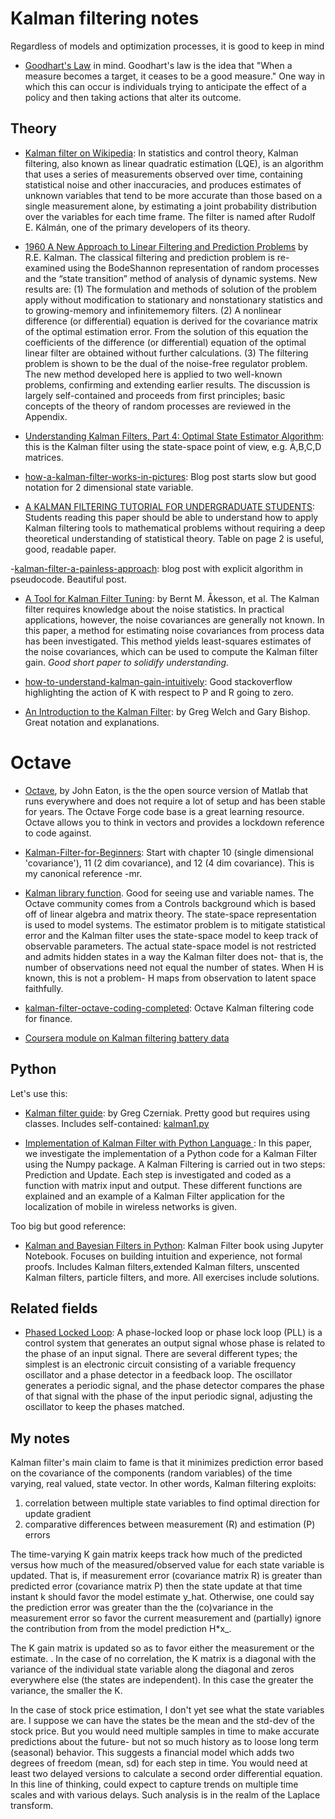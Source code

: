 # Kalman filtering notes

Regardless of models and optimization processes, it is good to keep in mind
- [Goodhart's Law](https://en.wikipedia.org/wiki/Goodhart%27s_law) in 
mind. Goodhart's law is the idea that "When a measure becomes a target, it ceases to be a good measure." 
One way in which this can occur is individuals trying to anticipate the effect of 
a policy and then taking actions that alter its outcome. 

## Theory

- [Kalman filter on Wikipedia](https://en.wikipedia.org/wiki/Kalman_filter): In statistics
and control theory, Kalman filtering, also known as linear quadratic estimation (LQE), is an 
algorithm that uses a series of measurements observed over time, containing statistical noise 
and other inaccuracies, and produces estimates of unknown variables that tend to be more accurate 
than those based on a single measurement alone, by estimating a joint probability distribution over 
the variables for each time frame. The filter is named after Rudolf E. Kálmán, 
one of the primary developers of its theory.

- [1960 A New Approach to Linear Filtering and Prediction Problems](https://github.com/study-groups/papers-study-group/blob/master/1960-Kalman1960.pdf) by R.E. Kalman. The classical filtering and prediction problem is re-examined using the BodeShannon representation of random processes and the “state transition” method of analysis of dynamic systems. New results are: (1) The formulation and methods of solution of the problem apply without modification to stationary and nonstationary statistics and to growing-memory and infinitememory filters. (2) A nonlinear difference (or differential) equation is derived for the covariance matrix of the optimal estimation error. From the solution of this equation the coefficients of the difference (or differential) equation of the optimal linear filter are obtained without further calculations. (3) The filtering problem is shown to be the dual of the noise-free regulator problem. The new method developed here is applied to two well-known problems, confirming and extending earlier results. The discussion is largely self-contained and proceeds from first principles; basic concepts of the theory of random processes are reviewed in the Appendix.

- [Understanding Kalman Filters, Part 4: Optimal State Estimator Algorithm](https://www.youtube.com/playlist?list=PLn8PRpmsu08pzi6EMiYnR-076Mh-q3tWr):
this is the Kalman filter using the state-space point of view, e.g. A,B,C,D matrices.

- [how-a-kalman-filter-works-in-pictures](https://www.bzarg.com/p/how-a-kalman-filter-works-in-pictures/): Blog post starts slow but good notation for 2 dimensional state variable.

- [A KALMAN FILTERING TUTORIAL FOR UNDERGRADUATE STUDENTS](http://aircconline.com/ijcses/V8N1/8117ijcses01.pdf): Students reading this paper should be able
to understand how to apply Kalman filtering tools to mathematical problems without requiring a deep
theoretical understanding of statistical theory. Table on page 2 is useful, good, readable paper.

-[kalman-filter-a-painless-approach](https://mayitzin.com/2015/06/04/kalman-filter-a-painless-approach/): blog post with explicit algorithm in pseudocode. Beautiful post.

- [A Tool for Kalman Filter Tuning](http://folk.ntnu.no/skoge/prost/proceedings/npc07/DTU/dtu10.pdf): 
by Bernt M. Åkesson, et al. The Kalman filter requires knowledge about the noise statistics. In practical
applications, however, the noise covariances are generally not known. In this
paper, a method for estimating noise covariances from process data has been
investigated. This method yields least-squares estimates of the noise
covariances, which can be used to compute the Kalman filter gain. *Good short paper
to solidify understanding.*

- [how-to-understand-kalman-gain-intuitively](https://dsp.stackexchange.com/questions/2347/how-to-understand-kalman-gain-intuitively): Good stackoverflow highlighting the action of 
K with respect to P and R going to zero.

- [An Introduction to the Kalman Filter](http://www.cs.unc.edu/~welch/media/pdf/kalman_intro.pdf): by 
Greg Welch and Gary Bishop. Great notation and explanations. 
# Octave

- [Octave](https://www.gnu.org/software/octave/), by John Eaton, is the the open source version of Matlab
that runs everywhere and does not require a lot of setup and has been stable for years. The Octave Forge
code base is a great learning resource. Octave allows you to think in vectors and provides a lockdown
reference to code against.

- [Kalman-Filter-for-Beginners](https://github.com/philbooks/Kalman-Filter-for-Beginners): Start with 
chapter 10 (single dimensional 'covariance'), 11 (2 dim covariance), and 12 (4 dim covariance). This 
is my canonical reference -mr.

- [Kalman library function](https://octave.sourceforge.io/control/function/kalman.html). Good for 
seeing use and variable names. The Octave community comes from a Controls background which
is based off of linear algebra and matrix theory. The state-space representation is 
used to model systems. The estimator problem is to mitigate statistical error and 
the Kalman filter uses the state-space model to keep track of observable parameters.
The actual state-space model is not restricted and admits hidden states in a way
the Kalman filter does not- that is, the number of observations need not equal the 
number of states. When H is known, this is not a problem- H maps from observation 
to latent space faithfully.

- [kalman-filter-octave-coding-completed](http://dekalogblog.blogspot.com/2012/03/kalman-filter-octave-coding-completed.html): Octave Kalman filtering code for 
finance.

- [Coursera module on Kalman filtering battery data](https://www.coursera.org/lecture/battery-state-of-charge/3-3-3-introducing-octave-code-to-implement-kf-for-linearized-cell-model-9K8ci)

## Python
Let's use this:
- [Kalman filter guide](http://greg.czerniak.info/guides/kalman1/): by Greg Czerniak. Pretty good
 but requires using classes. Includes self-contained: 
[kalman1.py](http://greg.czerniak.info/guides/kalman1/kalman1.py.txt)


- [Implementation of Kalman Filter with Python Language ](https://arxiv.org/pdf/1204.0375.pdf):
In this paper, we investigate the implementation of a Python code for a Kalman
Filter using the Numpy package. A Kalman Filtering is carried out in two steps:
Prediction and Update. Each step is investigated and coded as a function with matrix
input and output. These different functions are explained and an example of a
Kalman Filter application for the localization of mobile in wireless networks is
given. 


Too big but good reference:
- [Kalman and Bayesian Filters in Python](https://github.com/rlabbe/Kalman-and-Bayesian-Filters-in-Python):
Kalman Filter book using Jupyter Notebook. Focuses on building intuition and experience, not formal proofs. 
Includes Kalman filters,extended Kalman filters, 
unscented Kalman filters, particle filters, and more. All exercises include solutions.

## Related fields

- [Phased Locked Loop](https://en.wikipedia.org/wiki/Phase-locked_loop): A phase-locked loop or phase lock loop (PLL) is a control system that generates an output signal whose phase is related to the phase of an input signal. There are several different types; the simplest is an electronic circuit consisting of a variable frequency oscillator and a phase detector in a feedback loop. The oscillator generates a periodic signal, and the phase detector compares the phase of that signal with the phase of the input periodic signal, adjusting the oscillator to keep the phases matched.

## My notes
Kalman filter's main claim to fame is that it minimizes prediction error based
on the covariance of the components (random variables) of the time varying,
real valued, 
state vector. In other words, Kalman filtering exploits:
1. correlation between multiple state variables to find optimal direction for update gradient
2. comparative differences between measurement (R) and estimation (P) errors

The time-varying K gain matrix keeps track how much of the predicted 
versus how much of the measured/observed value for each state variable
is updated. That is, if measurement error (covariance matrix R)
is greater than predicted error (covariance matrix P) then the state 
update at that time instant k should favor the model estimate y_hat.
Otherwise, one could say the prediction error was greater than the 
the (co)variance in the measurement error so favor the current 
measurement and (partially) ignore the contribution from from the model
prediction H*x_.

The K gain matrix is updated 
so as to favor either the measurement or the estimate. . In the case of no correlation, the 
K matrix is a diagonal with the variance of the individual state variable
along the diagonal and zeros everywhere else (the states are independent).
In this case the greater the variance, the smaller the K.

In the case of stock price estimation,
I don't yet see what the state variables are. I suppose we can have the 
states be the mean and the std-dev of the stock price. But you would need
multiple samples in time to make accurate predictions about the future- but 
not so much history as to loose long term (seasonal) behavior. This suggests 
a financial model which adds two degrees of freedom (mean, sd) for each
step in time. You would need at least two delayed versions to calculate
a second order differential equation. In this line of thinking, could expect
to capture trends on multiple time scales and with various delays. Such 
analysis is in the realm of the Laplace transform.
